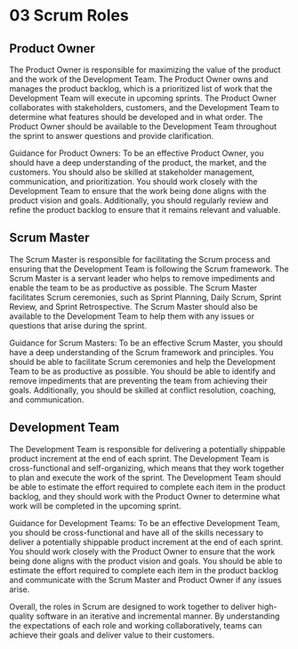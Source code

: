 # 03 Scrum Roles

## Product Owner

The Product Owner is responsible for maximizing the value of the product and the work of the Development Team. The Product Owner owns and manages the product backlog, which is a prioritized list of work that the Development Team will execute in upcoming sprints. The Product Owner collaborates with stakeholders, customers, and the Development Team to determine what features should be developed and in what order. The Product Owner should be available to the Development Team throughout the sprint to answer questions and provide clarification.


Guidance for Product Owners: To be an effective Product Owner, you should have a deep understanding of the product, the market, and the customers. You should also be skilled at stakeholder management, communication, and prioritization. You should work closely with the Development Team to ensure that the work being done aligns with the product vision and goals. Additionally, you should regularly review and refine the product backlog to ensure that it remains relevant and valuable.

## Scrum Master

The Scrum Master is responsible for facilitating the Scrum process and ensuring that the Development Team is following the Scrum framework. The Scrum Master is a servant leader who helps to remove impediments and enable the team to be as productive as possible. The Scrum Master facilitates Scrum ceremonies, such as Sprint Planning, Daily Scrum, Sprint Review, and Sprint Retrospective. The Scrum Master should also be available to the Development Team to help them with any issues or questions that arise during the sprint.


Guidance for Scrum Masters: To be an effective Scrum Master, you should have a deep understanding of the Scrum framework and principles. You should be able to facilitate Scrum ceremonies and help the Development Team to be as productive as possible. You should be able to identify and remove impediments that are preventing the team from achieving their goals. Additionally, you should be skilled at conflict resolution, coaching, and communication.

## Development Team

The Development Team is responsible for delivering a potentially shippable product increment at the end of each sprint. The Development Team is cross-functional and self-organizing, which means that they work together to plan and execute the work of the sprint. The Development Team should be able to estimate the effort required to complete each item in the product backlog, and they should work with the Product Owner to determine what work will be completed in the upcoming sprint.


Guidance for Development Teams: To be an effective Development Team, you should be cross-functional and have all of the skills necessary to deliver a potentially shippable product increment at the end of each sprint. You should work closely with the Product Owner to ensure that the work being done aligns with the product vision and goals. You should be able to estimate the effort required to complete each item in the product backlog and communicate with the Scrum Master and Product Owner if any issues arise.

Overall, the roles in Scrum are designed to work together to deliver high-quality software in an iterative and incremental manner. By understanding the expectations of each role and working collaboratively, teams can achieve their goals and deliver value to their customers.
